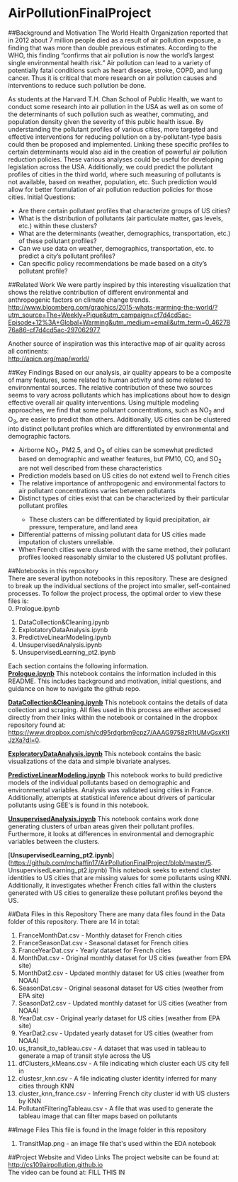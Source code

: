 # AirPollutionFinalProject
##Background and Motivation
The World Health Organization reported that in 2012 about 7 million people died as a result of air pollution exposure, a finding that was more than double previous estimates.  According to the WHO, this finding “confirms that air pollution is now the world’s largest single environmental health risk.”  Air pollution can lead to a variety of potentially fatal conditions such as heart disease, stroke, COPD, and lung cancer.  Thus it is critical that more research on air pollution causes and interventions to reduce such pollution be done.
 
As students at the Harvard T.H. Chan School of Public Health, we want to conduct some research into air pollution in the USA as well as on some of the determinants of such pollution such as weather, commuting, and population density given the severity of this public health issue.  By understanding the pollutant profiles of various cities, more targeted and effective interventions for reducing pollution on a by-pollutant-type basis could then be proposed and implemented.  Linking these specific profiles to certain determinants would also aid in the creation of powerful air pollution reduction policies.  These various analyses could be useful for developing legislation across the USA.  Additionally, we could predict the pollutant profiles of cities in the third world, where such measuring of pollutants is not available, based on weather, population, etc.  Such prediction would allow for better formulation of air pollution reduction policies for those cities.
Initial Questions:<br>
<ul>
<li>Are there certain pollutant profiles that characterize groups of US cities?</li>
<li>What is the distribution of pollutants (air particulate matter, gas levels, etc.) within these clusters?</li>
<li>What are the determinants (weather, demographics, transportation, etc.) of these pollutant profiles?</li>
<li>Can we use data on weather, demographics, transportation, etc. to predict a city’s pollutant profiles?</li>
<li>Can specific policy recommendations be made based on a city’s pollutant profile?</li>
</ul>

##Related Work
We were partly inspired by this interesting visualization that shows the relative contribution of different environmental and anthropogenic factors on climate change trends.<br>
http://www.bloomberg.com/graphics/2015-whats-warming-the-world/?utm_source=The+Weekly+Pique&utm_campaign=cf7d4cd5ac-Episode+12%3A+Global+Warming&utm_medium=email&utm_term=0_4627876a86-cf7d4cd5ac-297062977

Another source of inspiration was this interactive map of air quality across all continents:<br>
http://aqicn.org/map/world/

##Key Findings
Based on our analysis, air quality appears to be a composite of many features, some related to human activity and some related to environmental sources. The relative contribution of these two sources seems to vary across pollutants which has implications about how to design effective overall air quality interventions. Using multiple modeling approaches, we find that some pollutant concentrations, such as NO<sub>2</sub> and O<sub>3</sub>, are easier to predict than others. Additionally, US cities can be clustered into distinct pollutant profiles which are differentiated by environmental and demographic factors.<br>
<ul>
<li>Airborne NO<sub>2</sub>, PM2.5, and O<sub>3</sub> of cities can be somewhat predicted based on demographic and weather features, but PM10, CO, and SO<sub>2</sub> are not well described from these characteristics</li>
<li>Prediction models based on US cities do not extend well to French cities</li>
<li>The relative importance of anthropogenic and environmental factors to air pollutant concentrations varies between pollutants</li>
<li>Distinct types of cities exist that can be characterized by their particular pollutant profiles</li>
 <ul><li>These clusters can be differentiated by liquid precipitation, air pressure, temperature, and land area</li></ul>
<li>Differential patterns of missing pollutant data for US cities made imputation of clusters unreliable.</li>
<li>When French cities were clustered with the same method, their pollutant profiles looked reasonably similar to the clustered US pollutant profiles.</li>
</ul>

##Notebooks in this repository<br>
There are several ipython notebooks in this repository. These are designed to break up the individual sections of the project into smaller, self-contained processes. To follow the project process, the optimal order to view these files is:<br>
0. Prologue.ipynb<br>
1. DataCollection&Cleaning.ipynb<br>
2. ExplotatoryDataAnalysis.ipynb<br>
3. PredictiveLinearModeling.ipynb<br>
4. UnsupervisedAnalysis.ipynb<br>
5. UnsupervisedLearning_pt2.ipynb<br>

Each section contains the following information.<br>
[**Prologue.ipynb**](https://github.com/mchaffin17/AirPollutionFinalProject/blob/master/0.Prologue.ipynb)
This notebook contains the information included in this README. This includes background and motivation, initial questions, and guidance on how to navigate the github repo.

[**DataCollection&Cleaning.ipynb**](https://github.com/mchaffin17/AirPollutionFinalProject/blob/master/1.DataCollection%26Cleaning.ipynb)
This notebook contains the details of data collection and scraping. All files used in this process are either accessed directly from their links within the notebook or contained in the dropbox repository found at: https://www.dropbox.com/sh/cd95rdgrbm9cpz7/AAAG9758zR1tUMvGsxKtIJzXa?dl=0.

[**ExploratoryDataAnalysis.ipynb**](https://github.com/mchaffin17/AirPollutionFinalProject/blob/master/2.ExploratoryDataAnalysis.ipynb)
This notebook contains the basic visualizations of the data and simple bivariate analyses.

[**PredictiveLinearModeling.ipynb**](https://github.com/mchaffin17/AirPollutionFinalProject/blob/master/3.PredictiveLinearModeling.ipynb)
This notebook works to build predictive models of the individual pollutants based on demographic and environmental variables. Analysis was validated using cities in France. Additionally, attempts at statistical inference about drivers of particular pollutants using GEE's is found in this notebook.

[**UnsupervisedAnalysis.ipynb**](https://github.com/mchaffin17/AirPollutionFinalProject/blob/master/4.UnsupervisedAnalysis.ipynb)
This notebook contains work done generating clusters of urban areas given their pollutant profiles. Furthermore, it looks at differences in environmental and demographic variables between the clusters.

[**UnsupervisedLearning_pt2.ipynb**](https://github.com/mchaffin17/AirPollutionFinalProject/blob/master/5. UnsupervisedLearning_pt2.ipynb)
This notebook seeks to extend cluster identities to US cities that are missing values for some pollutants using KNN. Additionally, it investigates whether French cities fall within the clusters generated with US cities to generalize these pollutant profiles beyond the US.

##Data Files in this Repository
There are many data files found in the Data folder of this repository. There are 14 in total:<br>
1. FranceMonthDat.csv - Monthly dataset for French cities<br>
2. FranceSeasonDat.csv - Seasonal dataset for French cities<br>
3. FranceYearDat.csv - Yearly dataset for French cities<br>
4. MonthDat.csv - Original monthly dataset for US cities (weather from EPA site)<br>
5. MonthDat2.csv - Updated monthly dataset for US cities (weather from NOAA)<br>
6. SeasonDat.csv - Original seasonal dataset for US cities (weather from EPA site)<br>
7. SeasonDat2.csv - Updated monthly dataset for US cities (weather from NOAA)<br>
8. YearDat.csv - Original yearly dataset for US cities (weather from EPA site)<br>
9. YearDat2.csv - Updated yearly dataset for US cities (weather from NOAA)<br>
10. us_transit_to_tableau.csv - A dataset that was used in tableau to generate a map of transit style across the US<br>
11. dfClusters_kMeans.csv - A file indicating which cluster each US city fell in <br>
12. clustesr_knn.csv - A file indicating cluster identity inferred for many cities through KNN <br>
13. cluster_knn_france.csv - Inferring French city cluster id with US clusters by KNN <br>
14. PollutantFilteringTableau.csv - A file that was used to generate the tableau image that can filter maps based on pollutants <br>
 

##Image Files
This file is found in the Image folder in this repository
1. TransitMap.png - an image file that's used within the EDA notebook

##Project Website and Video Links
The project website can be found at: http://cs109airpollution.github.io<br>
The video can be found at: FILL THIS IN
